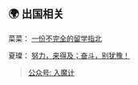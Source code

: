 <br>

## 🌍 出国相关

菜菜： [一份不完全的留学指北](/education/abroad/AbroadTutorialByLeon.md)

夏璨： [努力，来得及；奋斗，别犹豫！](/education/abroad/xiacan.md)  

> [公众号: 入魔计](https://mp.weixin.qq.com/s?__biz=MzU5Nzk2NTE4NA==&mid=2247483903&idx=1&sn=639d809d39f4a6561274aecee11bc144&chksm=fe4a2110c93da806ad8f8d8adbe0777ebd3931585f5d4d2d139de6b253db8e49d1ff165d6ce9&mpshare=1&scene=23&srcid=04148WvPw58GWL8rgCUXMHoD&sharer_sharetime=1649901942875&sharer_shareid=156c1d9b3a58976da8dbe3b5ad6ffe7b%23rd)
